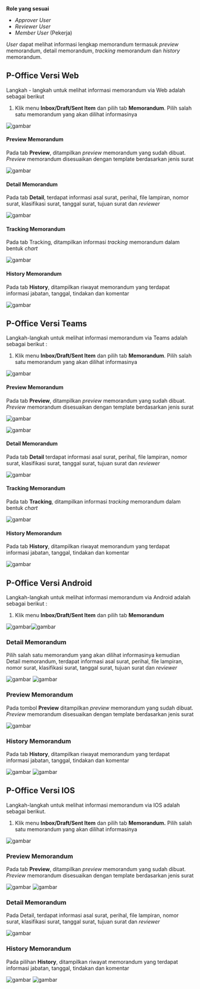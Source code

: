 **Role yang sesuai**

- *Approver User*
- *Reviewer User*
- *Member User* (Pekerja)

_User_ dapat melihat informasi lengkap memorandum termasuk *preview* memorandum, detail memorandum, *tracking* memorandum dan *history* memorandum. 

## **P-Office Versi Web**

Langkah - langkah untuk melihat informasi memorandum via Web adalah sebagai berikut

1. Klik menu **Inbox/Draft/Sent Item** dan pilih tab **Memorandum**. Pilih salah satu memorandum yang akan dilihat informasinya

![gambar](Memorandum/MM_Web/MM-30.png)

#### Preview Memorandum

Pada tab **Preview**, ditampilkan *preview* memorandum yang sudah dibuat. *Preview* memorandum disesuaikan dengan template berdasarkan jenis surat

![gambar](Memorandum/MM_Web/MM-31.png)

#### Detail Memorandum

Pada tab **Detail**, terdapat informasi asal surat, perihal, file lampiran, nomor surat, klasifikasi surat, tanggal surat, tujuan surat dan *reviewer*

![gambar](Memorandum/MM_Web/MM-33.png)

#### Tracking Memorandum

Pada tab Tracking, ditampilkan informasi *tracking* memorandum dalam bentuk *chart*

![gambar](Memorandum/MM_Web/MM-34.png)

#### History Memorandum

Pada tab **History**, ditampilkan riwayat memorandum yang terdapat informasi jabatan, tanggal, tindakan dan komentar

![gambar](Memorandum/MM_Web/MM-35.png)

## **P-Office Versi Teams**

Langkah-langkah untuk melihat informasi memorandum via Teams adalah sebagai berikut :

1. Klik menu **Inbox/Draft/Sent Item** dan pilih tab **Memorandum**. Pilih salah satu memorandum yang akan dilihat informasinya

![gambar](Memorandum/MM_Teams/MM30.png)

#### Preview Memorandum

Pada tab **Preview**, ditampilkan *preview* memorandum yang sudah dibuat. *Preview* memorandum disesuaikan dengan template berdasarkan jenis surat

![gambar](Memorandum/MM_Teams/MM31.png)

![gambar](Memorandum/MM_Teams/MM32.png)

#### Detail Memorandum

Pada tab **Detail** terdapat informasi asal surat, perihal, file lampiran, nomor surat, klasifikasi surat, tanggal surat, tujuan surat dan *reviewer*

![gambar](Memorandum/MM_Teams/MM33.png)

#### Tracking Memorandum

Pada tab **Tracking**, ditampilkan informasi *tracking* memorandum dalam bentuk *chart*

![gambar](Memorandum/MM_Teams/MM34.png)

#### History Memorandum

Pada tab **History**, ditampilkan riwayat memorandum yang terdapat informasi jabatan, tanggal, tindakan dan komentar

![gambar](Memorandum/MM_Teams/MM35.png)

## **P-Office Versi Android**

Langkah-langkah untuk melihat informasi memorandum via Android adalah sebagai berikut :

1. Klik menu **Inbox/Draft/Sent Item** dan pilih tab **Memorandum**

![gambar](Memorandum/MM_Android/Infomemo/A01.jpg)![gambar](Memorandum/MM_Android/Infomemo/A02.jpg) 

### Detail Memorandum

Pilih salah satu memorandum yang akan dilihat informasinya kemudian  Detail memorandum, terdapat informasi asal surat, perihal, file lampiran, nomor surat, klasifikasi surat, tanggal surat, tujuan surat dan _reviewer_

![gambar](Memorandum/MM_Android/Infomemo/D01.jpg) ![gambar](Memorandum/MM_Android/Infomemo/D02.jpg) 

### Preview Memorandum

Pada tombol **Preview** ditampilkan _preview_ memorandum yang sudah dibuat. _Preview_ memorandum disesuaikan dengan template berdasarkan jenis surat

![gambar](Memorandum/MM_Android/Infomemo/P01.jpg) 


### History Memorandum

Pada tab **History**, ditampilkan riwayat memorandum yang terdapat informasi jabatan, tanggal, tindakan dan komentar

![gambar](Memorandum/MM_Android/Infomemo/H01.jpg) ![gambar](Memorandum/MM_Android/Infomemo/H02.jpg) 

## **P-Office Versi IOS**

Langkah-langkah untuk melihat informasi memorandum via IOS adalah sebagai berikut.

1. Klik menu **Inbox/Draft/Sent Item** dan pilih tab **Memorandum.** Pilih salah satu memorandum yang akan dilihat informasinya

![gambar](Memorandum/MM_IOS/MM-76.png)

### Preview Memorandum

Pada tab **Preview**, ditampilkan _preview_ memorandum yang sudah dibuat. _Preview_ memorandum disesuaikan dengan template berdasarkan jenis surat

![gambar](Memorandum/MM_IOS/MM-29.png) ![gambar](Memorandum/MM_IOS/MM-30.png)

### Detail Memorandum

Pada Detail, terdapat informasi asal surat, perihal, file lampiran, nomor surat, klasifikasi surat, tanggal surat, tujuan surat dan _reviewer_

![gambar](Memorandum/MM_IOS/MM-31.png)

### History Memorandum

Pada pilihan **History**, ditampilkan riwayat memorandum yang terdapat informasi jabatan, tanggal, tindakan dan komentar

![gambar](Memorandum/MM_IOS/MM-33.png) ![gambar](Memorandum/MM_IOS/MM-34.8.png)

